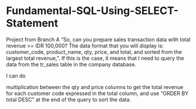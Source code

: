 # Fundamental-SQL-Using-SELECT-Statement
Project from Branch A “So, can you prepare sales transaction data with total revenue >= IDR 100,000? The data format that you will display is: customer_code, product_name, qty, price, and total, and sorted from the largest total revenue,".
If this is the case, it means that I need to query the data from the tr_sales table in the company database.

I can do

multiplication between the qty and price columns to get the total revenue for each customer code expressed in the total column, and
use “ORDER BY total DESC” at the end of the query to sort the data.
